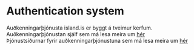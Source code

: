 # Authentication system

Auðkenningarþjónusta island.is er byggt á tveimur kerfum.  
Auðkenningarþjónustan sjálf sem má lesa meira um [hér](system/README.md)  
Þjónustsíðurnar fyrir auðkenningarþjónustuna sem má lesa meira um [hér](thjonustusidur/README.md)